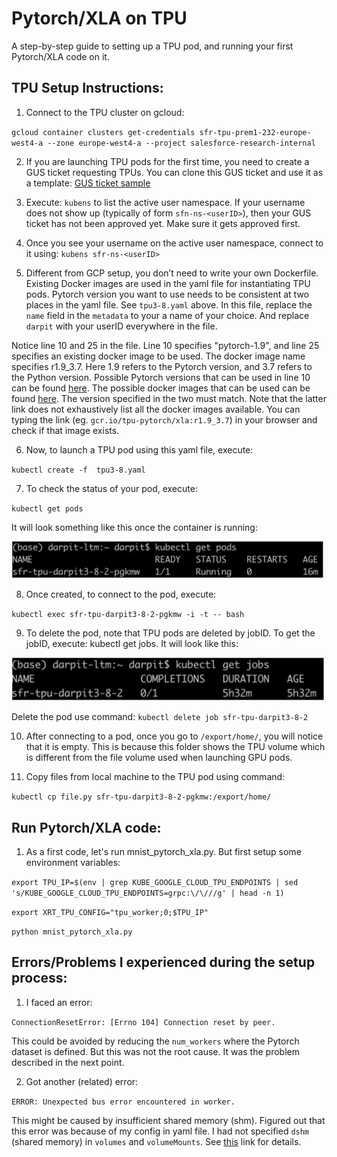 # Pytorch/XLA on TPU

A step-by-step guide to setting up a TPU pod, and running your first Pytorch/XLA code on it.

## TPU Setup Instructions:

1. Connect to the TPU cluster on gcloud:

`gcloud container clusters get-credentials sfr-tpu-prem1-232-europe-west4-a --zone europe-west4-a --project salesforce-research-internal`

2. If you are launching TPU pods for the first time, you need to create a GUS ticket requesting TPUs. You can clone this GUS ticket and use it as a template: [GUS ticket sample](https://gus.lightning.force.com/lightning/r/ADM_Work__c/a07EE00000xJc8tYAC/view)

3.  Execute: `kubens` to list the active user namespace. If your username does not show up (typically of form `sfn-ns-<userID>`), then your GUS ticket has not been approved yet. Make sure it gets approved first.

4. Once you see your username on the active user namespace, connect to it using: 
`kubens sfr-ns-<userID>`

5. Different from GCP setup, you don’t need to write your own Dockerfile. Existing Docker images are used in the yaml file for instantiating TPU pods. Pytorch version you want to use needs to be consistent at two places in the yaml file. See `tpu3-8.yaml` above. In this file, replace the `name` field in the `metadata` to your a name of your choice. And replace `darpit` with your userID everywhere in the file.
  
  Notice line 10 and 25 in the file. Line 10 specifies "pytorch-1.9", and line 25 specifies an existing docker image to be used. The docker image name specifies r1.9_3.7. Here 1.9 refers to the Pytorch version, and 3.7 refers to the Python version. Possible Pytorch versions that can be used in line 10 can be found [here](https://cloud.google.com/tpu/docs/supported-tpu-versions). The possible docker images that can be used can be found [here](https://github.com/pytorch/xla/). The version specified in the two must match. Note that the latter link does not exhaustively list all the docker images available. You can typing the link (eg. `gcr.io/tpu-pytorch/xla:r1.9_3.7`) in your browser and check if that image exists.

6. Now, to launch a TPU pod using this yaml file, execute:

`kubectl create -f  tpu3-8.yaml`

7. To check the status of your pod, execute:

`kubectl get pods`

It will look something like this once the container is running:

<img src="images/get_pods.png" width="500">

8. Once created, to connect to the pod, execute: 

`kubectl exec sfr-tpu-darpit3-8-2-pgkmw -i -t -- bash`

9. To delete the pod, note that TPU pods are deleted by jobID. To get the jobID, execute: kubectl get jobs. It will look like this:

<img src="images/get_jobs.png" width="500">


Delete the pod use command: `kubectl delete job sfr-tpu-darpit3-8-2`

10. After connecting to a pod, once you go to `/export/home/`, you will notice that it is empty. This is because this folder shows the TPU volume which is different from the file volume used when launching GPU pods.

11. Copy files from local machine to the TPU pod using command:
 
`kubectl cp file.py sfr-tpu-darpit3-8-2-pgkmw:/export/home/`

## Run Pytorch/XLA code:

1. As a first code, let's run mnist_pytorch_xla.py. But first setup some environment variables:

`export TPU_IP=$(env | grep KUBE_GOOGLE_CLOUD_TPU_ENDPOINTS | sed 's/KUBE_GOOGLE_CLOUD_TPU_ENDPOINTS=grpc:\/\///g' | head -n 1)`
  
`export XRT_TPU_CONFIG="tpu_worker;0;$TPU_IP"`

`python mnist_pytorch_xla.py`


## Errors/Problems I experienced during the setup process:

1. I faced an error: 

`ConnectionResetError: [Errno 104] Connection reset by peer.`

This could be avoided by reducing the `num_workers` where the Pytorch dataset is defined. But this was not the root cause. It was the problem described in the next point.

2. Got another (related) error: 
 
`ERROR: Unexpected bus error encountered in worker.`

This might be caused by insufficient shared memory (shm). Figured out that this error was because of my config in yaml file. I had not specified `dshm` (shared memory) in `volumes` and `volumeMounts`. See [this](https://medium.com/dive-into-ml-ai/raising-shared-memory-limit-of-a-kubernetes-container-62aae0468a33) link for details.
